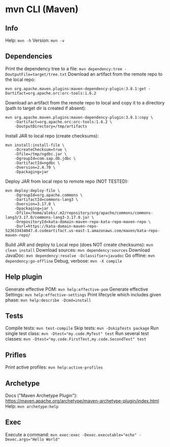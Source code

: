 # mvn CLI (Maven)

## Info
Help: `mvn -h`
Version: `mvn -v`

## Dependencies
Print the dependency tree to a file: `mvn dependency:tree -DoutputFile=target/tree.txt`
Download an artifact from the remote repo to the local repo:
```shell
mvn org.apache.maven.plugins:maven-dependency-plugin:3.8.1:get -Dartifact=org.apache.orc:orc-tools:1.6.2
```
Download an artifact from the remote repo to local and copy it to a directory (path to target dir is created if absent):
```shell
mvn org.apache.maven.plugins:maven-dependency-plugin:3.8.1:copy \
	-Dartifact=org.apache.orc:orc-tools:1.6.2 \
	-DoutputDirectory=/tmp/artifacts
```
Install JAR to local repo (create checksums):
```shell
mvn install:install-file \
	-DcreateChecksum=true \
	-Dfile=/tmp/ngdbc.jar \
	-DgroupId=com.sap.db.jdbc \
	-DartifactId=ngdbc \
	-Dversion=2.4.70 \
	-Dpackaging=jar
```
Deploy JAR from local repo to remote repo (NOT TESTED):
```shell
mvn deploy:deploy-file \
	-DgroupId=org.apache.commons \
	-DartifactId=commons-lang3 \
	-Dversion=3.17.0 \
	-Dpackaging=jar \
	-Dfile=/home/aleks/.m2/repository/org/apache/commons/commons-lang3/3.17.0/commons-lang3-3.17.0.jar \
	-DrepositoryId=kata-domain-maven-repo-kata-repo-maven-repo \
	-Durl=https://kata-domain-maven-repo-523633434047.d.codeartifact.us-east-1.amazonaws.com/maven/kata-repo-maven-repo/
```
Build JAR and deploy to Local repo (does NOT create checksums): `mvn clean install`
Download sources: `mvn dependency:sources`
Download JavaDoc: `mvn dependency:resolve -Dclassifier=javadoc`
Go offline: `mvn dependency:go-offline`
Debug, verbose: `mvn -X compile`

## Help plugin
Generate effective POM: `mvn help:effective-pom`
Generate effective Settings: `mvn help:effective-settings`
Print lifecycle which includes given phase: `mvn help:describe -Dcmd=install`

## Tests
Compile tests: `mvn test-compile`
Skip tests: `mvn -DskipTests package`
Run single test class: `mvn -Dtest="my.code.MyTest" test`
Run several test classes: `mvn -Dtest="my.code.FirstTest,my.code.SecondTest" test`

## Prifles
Print active profiles: `mvn help:active-profiles`

## Archetype
Docs ("Maven Archetype Plugin"): https://maven.apache.org/archetype/maven-archetype-plugin/index.html
Help: `mvn archetype:help`

## Exec
Execute a command: `mvn exec:exec -Dexec.executable="echo" -Dexec.args="Hello World"`